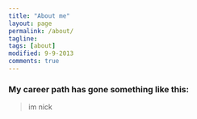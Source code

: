 ```yaml
---
title: "About me"
layout: page
permalink: /about/
tagline: 
tags: [about]
modified: 9-9-2013
comments: true
---
```


### My career path has gone something like this:

>im nick